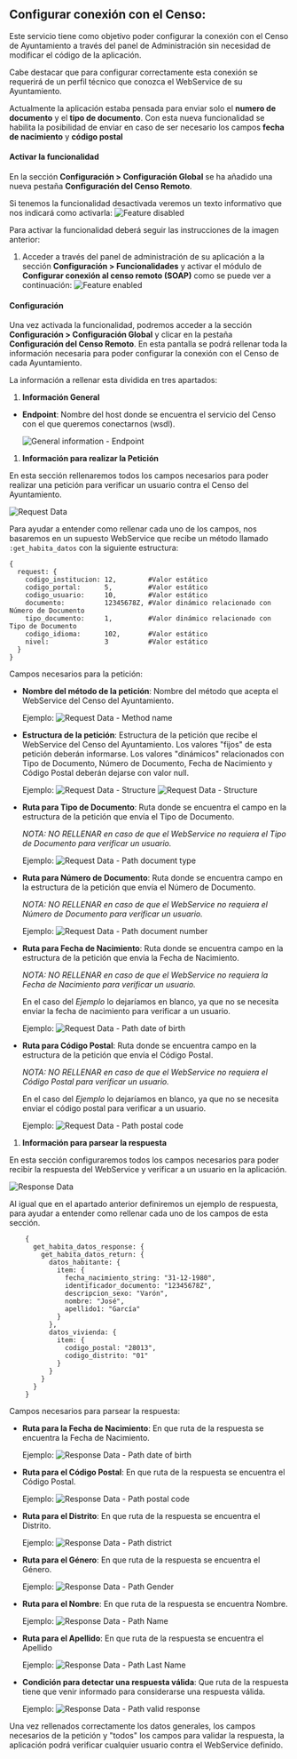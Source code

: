 ## Configurar conexión con el Censo:

Este servicio tiene como objetivo poder configurar la conexión con el Censo de Ayuntamiento a través del panel de Administración sin necesidad de modificar el código de la aplicación.

Cabe destacar que para configurar correctamente esta conexión se requerirá de un perfil técnico que conozca el WebService de su Ayuntamiento.

Actualmente la aplicación estaba pensada para enviar solo el **numero de documento** y el **tipo de documento**. Con esta nueva funcionalidad se habilita la posibilidad de enviar en caso de ser necesario los campos **fecha de nacimiento** y **código postal**


#### Activar la funcionalidad
En la sección **Configuración > Configuración Global** se ha añadido una nueva pestaña **Configuración del Censo Remoto**.

Si tenemos la funcionalidad desactivada veremos un texto informativo que nos indicará como activarla:
![Feature disabled](../../img/remote_census/feature-disabled-es.png)

Para activar la funcionalidad deberá seguir las instrucciones de la imagen anterior:
1. Acceder a través del panel de administración de su aplicación a la sección **Configuración > Funcionalidades** y activar el módulo de **Configurar conexión al censo remoto (SOAP)** como se puede ver a continuación:
![Feature enabled](../../img/remote_census/feature-enabled-es.png)

#### Configuración
Una vez activada la funcionalidad, podremos acceder a la sección **Configuración > Configuración Global** y clicar en la pestaña **Configuración del Censo Remoto**.
En esta pantalla se podrá rellenar toda la información necesaria para poder configurar la conexión con el Censo de cada Ayuntamiento.

La información a rellenar esta dividida en tres apartados:

1. **Información General**
  - **Endpoint**: Nombre del host donde se encuentra el servicio del Censo con el que queremos conectarnos (wsdl).

    ![General information - Endpoint](../../img/remote_census/general-information-endpoint-es.png)

1. **Información para realizar la Petición**

  En esta sección rellenaremos todos los campos necesarios para poder realizar una petición para verificar un usuario contra el Censo del Ayuntamiento.

  ![Request Data](../../img/remote_census/request-data-es.png)

  Para ayudar a entender como rellenar cada uno de los campos, nos basaremos en un supuesto WebService que recibe un método llamado `:get_habita_datos` con la siguiente estructura:
  ```
  {
    request: {
      codigo_institucion: 12,        #Valor estático
      codigo_portal:      5,         #Valor estático
      codigo_usuario:     10,        #Valor estático
      documento:          12345678Z, #Valor dinámico relacionado con Número de Documento
      tipo_documento:     1,         #Valor dinámico relacionado con Tipo de Documento
      codigo_idioma:      102,       #Valor estático
      nivel:              3          #Valor estático
    }
  }
  ```

  Campos necesarios para la petición:

  - **Nombre del método de la petición**: Nombre del método que acepta el WebService del Censo del Ayuntamiento.

    Ejemplo:
    ![Request Data - Method name](../../img/remote_census/request-data-method-name-es.png)

  - **Estructura de la petición**: Estructura de la petición que recibe el WebService del Censo del Ayuntamiento. Los valores "fijos" de esta petición deberán informarse. Los valores "dinámicos" relacionados con Tipo de Documento, Número de Documento, Fecha de Nacimiento y Código Postal deberán dejarse con valor null.

    Ejemplo:
    ![Request Data - Structure](../../img/remote_census/request-data-structure-es.png)
    ![Request Data - Structure](../../img/remote_census/request-data-structure-info-es.png)

  - **Ruta para Tipo de Documento**: Ruta donde se encuentra el campo en la estructura de la petición que envía el Tipo de Documento.

    *NOTA: NO RELLENAR en caso de que el WebService no requiera el Tipo de Documento para verificar un usuario.*

    Ejemplo:
    ![Request Data - Path document type](../../img/remote_census/request-data-path-document-type-es.png)

  - **Ruta para Número de Documento**: Ruta donde se encuentra campo en la estructura de la petición que envía el Número de Documento.

    *NOTA: NO RELLENAR en caso de que el WebService no requiera el Número de Documento para verificar un usuario.*

    Ejemplo:
    ![Request Data - Path document number](../../img/remote_census/request-data-path-document-number-es.png)

  - **Ruta para Fecha de Nacimiento**: Ruta donde se encuentra campo en la estructura de la petición que envía la Fecha de Nacimiento.

    *NOTA: NO RELLENAR en caso de que el WebService no requiera la Fecha de Nacimiento para verificar un usuario.*

    En el caso del *Ejemplo* lo dejaríamos en blanco, ya que no se necesita enviar la fecha de nacimiento para verificar a un usuario.

    Ejemplo:
    ![Request Data - Path date of birth](../../img/remote_census/request-data-path-date-of-birth-es.png)

  - **Ruta para Código Postal**: Ruta donde se encuentra campo en la estructura de la petición que envía el Código Postal.

    *NOTA: NO RELLENAR en caso de que el WebService no requiera el Código Postal para verificar un usuario.*

    En el caso del *Ejemplo* lo dejaríamos en blanco, ya que no se necesita enviar el código postal para verificar a un usuario.

    Ejemplo:
    ![Request Data - Path postal code](../../img/remote_census/request-data-path-postal-code-es.png)

1. **Información para parsear la respuesta**

  En esta sección configuraremos todos los campos necesarios para poder recibir la respuesta del WebService y verificar a un usuario en la aplicación.

  ![Response Data](../../img/remote_census/response-data-es.png)

  Al igual que en el apartado anterior definiremos un ejemplo de respuesta, para ayudar a entender como rellenar cada uno de los campos de esta sección.

  ```
      {
        get_habita_datos_response: {
          get_habita_datos_return: {
            datos_habitante: {
              item: {
                fecha_nacimiento_string: "31-12-1980",
                identificador_documento: "12345678Z",
                descripcion_sexo: "Varón",
                nombre: "José",
                apellido1: "García"
              }
            },
            datos_vivienda: {
              item: {
                codigo_postal: "28013",
                codigo_distrito: "01"
              }
            }
          }
        }
      }
  ```

  Campos necesarios para parsear la respuesta:

  - **Ruta para la Fecha de Nacimiento**: En que ruta de la respuesta se encuentra la Fecha de Nacimiento.

    Ejemplo:
    ![Response Data - Path date of birth](../../img/remote_census/response-data-path-date-of-birth-es.png)

  - **Ruta para el Código Postal**: En que ruta de la respuesta se encuentra el Código Postal.

    Ejemplo:
    ![Response Data - Path postal code](../../img/remote_census/response-data-path-postal-code-es.png)

  - **Ruta para el Distrito**: En que ruta de la respuesta se encuentra el Distrito.

    Ejemplo:
    ![Response Data - Path district](../../img/remote_census/response-data-path-district-es.png)

  - **Ruta para el Género**: En que ruta de la respuesta se encuentra el Género.

    Ejemplo:
    ![Response Data - Path Gender](../../img/remote_census/response-data-path-gender-es.png)

  - **Ruta para el Nombre**: En que ruta de la respuesta se encuentra Nombre.

    Ejemplo:
    ![Response Data - Path Name](../../img/remote_census/response-data-path-name-es.png)

  - **Ruta para el Apellido**: En que ruta de la respuesta se encuentra el Apellido

    Ejemplo:
    ![Response Data - Path Last Name](../../img/remote_census/response-data-path-last-name-es.png)

  - **Condición para detectar una respuesta válida**: Que ruta de la respuesta tiene que venir informado para considerarse una respuesta válida.

    Ejemplo:
    ![Response Data - Path valid response](../../img/remote_census/response-data-path-valid-response-es.png)


  Una vez rellenados correctamente los datos generales, los campos necesarios de la petición y "todos" los campos para validar la respuesta, la aplicación podrá verificar cualquier usuario contra el WebService definido.
